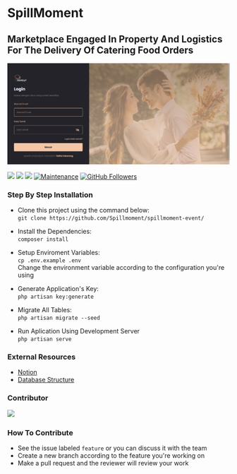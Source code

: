 # SpillMoment
## Marketplace Engaged In Property And Logistics For The Delivery Of Catering Food Orders

![Login Page](https://github.com/Spillmoment/spillmoment-event/blob/master/public/assets/frontend/img/Screenshot%20from%202022-03-25%2015-31-54.png?raw=true)

[![](https://img.shields.io/github/issues/Spillmoment/spillmoment-event?style=flat-square)](https://img.shields.io/github/issues/Spillmoment/spillmoment-event?style=flat-square) ![](https://img.shields.io/github/stars/Spillmoment/spillmoment-event?style=flat-square)
![](https://img.shields.io/github/forks/Spillmoment/spillmoment-event?style=flat-square) [](http://makeapullrequest.com) [![Maintenance](https://img.shields.io/badge/Maintained%3F-yes-green.svg?style=flat-square)](https://GitHub.com/Naereen/StrapDown.js/graphs/commit-activity) [![GitHub Followers](https://img.shields.io/github/followers/viandwi24.svg?style=flat-square&label=Follow&maxAge=2592000)](https://github.com/viandwi24?tab=followers)


### Step By Step Installation

- Clone this project using the command below:
    </br>``git clone https://github.com/Spillmoment/spillmoment-event/``
    
- Install the Dependencies:
    </br>``composer install``

- Setup Enviroment Variables:
    </br>``cp .env.example .env``
    </br>Change the environment variable according to the configuration you're using
    
- Generate Application's Key:
    </br>``php artisan key:generate``
    
- Migrate All Tables:
    </br>``php artisan migrate --seed``
  
- Run Aplication Using Development Server
    </br>``php artisan serve``

### External Resources
- [Notion](https://www.notion.so/degovan/spillmoment-id-a0589dbf5ea04baea610886f1900fd1c)
- [Database Structure](https://app.dynobird.com/?action=open&id=63c068f5-624a-4afb-8316-861abde5dd05)

### Contributor
<a href="https://github.com/Spillmoment/spillmoment-event/graphs/contributors">
  <img src="https://contrib.rocks/image?repo=Spillmoment/spillmoment-event"/>
</a>

### How To Contribute
- See the issue labeled ``feature`` or you can discuss it with the team
- Create a new branch according to the feature you're working on
- Make a pull request and the reviewer will review your work
